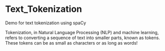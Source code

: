 # Text_Tokenization
Demo for text tokenization using spaCy

Tokenization, in Natural Language Processing (NLP) and machine learning, refers to converting a sequence of text into smaller parts, known as tokens. These tokens can be as small as characters or as long as words!
